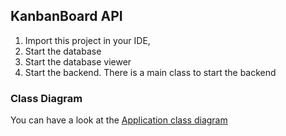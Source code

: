 ## KanbanBoard API

1. Import this project in your IDE, 
2. Start the database
3. Start the database viewer
4. Start the backend. There is a main class to start the backend

### Class Diagram
You can have a look at the [Application class diagram](https://drive.google.com/file/d/1IRkcH4XR_PGaDw5jp9CDikefMnfvkEbJ/view?usp=sharing)
